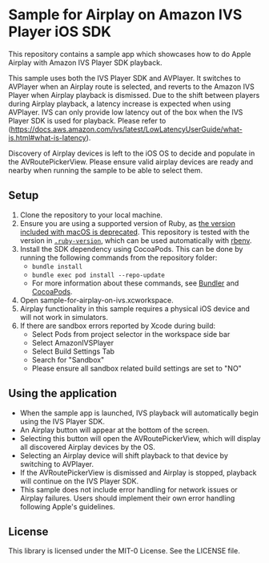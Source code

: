 # Sample for Airplay on Amazon IVS Player iOS SDK

This repository contains a sample app which showcases how to do Apple Airplay with Amazon IVS Player SDK playback. 

This sample uses both the IVS Player SDK and AVPlayer. It switches to AVPlayer when an Airplay route is selected, and reverts to the Amazon IVS Player when Airplay playback is dismissed. Due to the shift between players during Airplay playback, a latency increase is expected when using AVPlayer. IVS can only provide low latency out of the box when the IVS Player SDK is used for playback. Please refer to (https://docs.aws.amazon.com/ivs/latest/LowLatencyUserGuide/what-is.html#what-is-latency).

Discovery of Airplay devices is left to the iOS OS to decide and populate in the AVRoutePickerView. Please ensure valid airplay devices are ready and nearby when running the sample to be able to select them.

## Setup

1. Clone the repository to your local machine.
1. Ensure you are using a supported version of Ruby, as [the version included with macOS is deprecated](https://developer.apple.com/documentation/macos-release-notes/macos-catalina-10_15-release-notes#Scripting-Language-Runtimes). This repository is tested with the version in [`.ruby-version`](./.ruby-version), which can be used automatically with [rbenv](https://github.com/rbenv/rbenv#installation).
1. Install the SDK dependency using CocoaPods. This can be done by running the following commands from the repository folder:
   * `bundle install`
   * `bundle exec pod install --repo-update`
   * For more information about these commands, see [Bundler](https://bundler.io/) and [CocoaPods](https://guides.cocoapods.org/using/getting-started.html).
1. Open sample-for-airplay-on-ivs.xcworkspace.
1. Airplay functionality in this sample requires a physical iOS device and will not work in simulators.
1. If there are sandbox errors reported by Xcode during build:
   - Select Pods from project selector in the workspace side bar
   - Select AmazonIVSPlayer 
   - Select Build Settings Tab
   - Search for "Sandbox"
   - Please ensure all sandbox related build settings are set to "NO" 

## Using the application

- When the sample app is launched, IVS playback will automatically begin using the IVS Player SDK.
- An Airplay button will appear at the bottom of the screen.
- Selecting this button will open the AVRoutePickerView, which will display all discovered Airplay devices by the OS.
- Selecting an Airplay device will shift playback to that device by switching to AVPlayer. 
- If the AVRoutePickerView is dismissed and Airplay is stopped, playback will continue on the IVS Player SDK.
- This sample does not include error handling for network issues or Airplay failures. Users should implement their own error handling following Apple's guidelines.

## License

This library is licensed under the MIT-0 License. See the LICENSE file.
